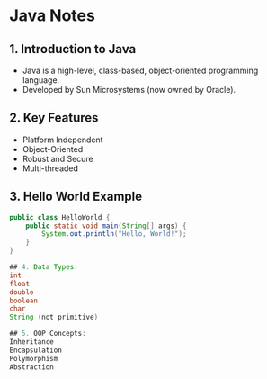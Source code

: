 # Java Notes

## 1. Introduction to Java
- Java is a high-level, class-based, object-oriented programming language.
- Developed by Sun Microsystems (now owned by Oracle).

## 2. Key Features
- Platform Independent
- Object-Oriented
- Robust and Secure
- Multi-threaded

## 3. Hello World Example
```java
public class HelloWorld {
    public static void main(String[] args) {
        System.out.println("Hello, World!");
    }
}

## 4. Data Types:
int
float
double
boolean
char
String (not primitive)

## 5. OOP Concepts:
Inheritance
Encapsulation
Polymorphism
Abstraction